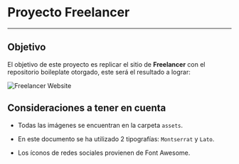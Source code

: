 # Proyecto Freelancer

***

## Objetivo

El objetivo de este proyecto es replicar el sitio de **Freelancer** con el repositorio boileplate otorgado, este será el resultado
a lograr:

![Freelancer Website](docs/fullpage.png)

## Consideraciones a tener en cuenta

* Todas las imágenes se encuentran en la carpeta `assets`.

* En este documento se ha utilizado 2 tipografías: `Montserrat` y `Lato`.

* Los íconos de redes sociales provienen de Font Awesome.
